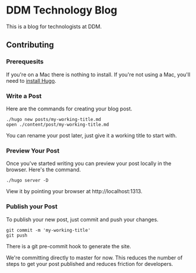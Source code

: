 # DDM Technology Blog

This is a blog for technologists at DDM.

## Contributing

### Prerequesits

If you're on a Mac there is nothing to install. If you're not using a Mac, you'll need to [install Hugo](https://gohugo.io/getting-started/quick-start/#step-1-install-hugo).

### Write a Post

Here are the commands for creating your blog post.

```
./hugo new posts/my-working-title.md
open ./content/post/my-working-title.md
```

You can rename your post later, just give it a working title to start with.

### Preview Your Post

Once you've started writing you can preview your post locally in the browser. Here's the command.

```
./hugo server -D
```

View it by pointing your browser at http://localhost:1313.

### Publish your Post

To publish your new post, just commit and push your changes.

```
git commit -m 'my-working-title'
git push
```

There is a git pre-commit hook to generate the site.

We're committing directly to master for now. This reduces the number of steps to get your post published and reduces friction for developers.
